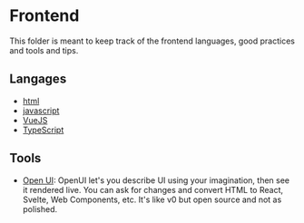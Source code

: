 # Frontend

This folder is meant to keep track of the frontend languages, good practices
and tools and tips.

## Langages

- [html](html/html.md)
- [javascript](javascript/javascript.md)
- [VueJS](vueJS/vueJS.md)
- [TypeScript](typeScript/typeScript.md)

## Tools

- [Open UI](https://github.com/wandb/openui): OpenUI let's you describe UI
using your imagination, then see it rendered live. You can ask for changes
and convert HTML to React, Svelte, Web Components, etc. It's like v0 but open
source and not as polished.
